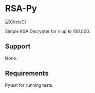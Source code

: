 # RSA-Py

[![CircleCI](https://circleci.com/gh/obviousrebel/RSA-Py/tree/master.svg?style=svg)](https://circleci.com/gh/obviousrebel/RSA-Py/tree/master)

Simple RSA Decrypter for n up to 100,000.

## Support

None.

## Requirements

Pytest for running tests.

